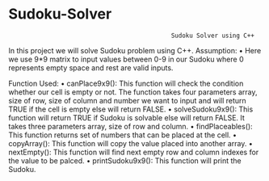 # Sudoku-Solver
                                                 Sudoku Solver using C++

In this project we will solve Sudoku problem using C++. 
Assumption:
•	Here we use 9*9 matrix to input values between 0-9 in our Sudoku where 0 represents empty space and rest are valid inputs.

Function Used:
•	canPlace9x9(): This function will check the condition whether our cell is empty or not. The function takes four parameters array, size of row, size of column and number we want to input and will return TRUE if the cell is empty else will return FALSE.
•	solveSudoku9x9(): This function will return TRUE if Sudoku is solvable else will return FALSE. It takes three parameters array, size of row and column.
•	findPlaceables(): This function returns set of numbers that can be placed at the cell.
•	copyArray(): This function will copy the value placed into another array.
•	nextEmpty(): This function will find next empty row and column indexes for the value to be palced.
•	printSudoku9x9(): This function will print the Sudoku.

